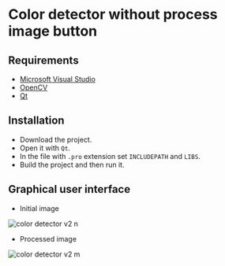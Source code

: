 # Color detector without process image button

## Requirements

* [Microsoft Visual Studio](https://https://www.visualstudio.com/)
* [OpenCV](https://opencv.org/)
* [Qt](https://www.qt.io/)

## Installation

* Download the project.
* Open it with `Qt`.
* In the file with `.pro` extension set `INCLUDEPATH` and `LIBS`.
* Build the project and then run it.

## Graphical user interface

* Initial image

![color detector v2 n](https://user-images.githubusercontent.com/20202617/33221072-a5275e6a-d155-11e7-8725-ee4191c10af1.png)

* Processed image

![color detector v2 m](https://user-images.githubusercontent.com/20202617/33221089-b76da228-d155-11e7-8a3d-50f0160e2a39.png)
